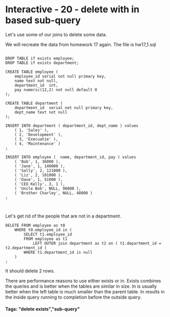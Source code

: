 



<style>
.pagebreak { page-break-before: always; }
.half { height: 200px; }
</style>





# Interactive - 20 - delete with in based sub-query

Let's use some of our joins to delete some data.

We will recreate the data from homework 17 again.  The file is hw17_1.sql

```

DROP TABLE if exists employee;
DROP TABLE if exists department;

CREATE TABLE employee (
	employee_id serial not null primary key,
	name text not null,
	department_id  int,
	pay numeric(12,2) not null default 0
);

CREATE TABLE department (
	department_id  serial not null primary key,
	dept_name text not null
);

INSERT INTO department ( department_id, dept_name ) values
	( 1, 'Sales' ),
	( 2, 'Development' ),
	( 3, 'Execuatie' ),
	( 4, 'Maintenance' )
;

INSERT INTO employee (  name, department_id, pay ) values	
	( 'Bob', 1, 36000 ),
	( 'Jane', 1, 140000 ),
	( 'Sally', 2, 121000 ),
	( 'Liz', 2, 101000 ),
	( 'Dave', 1, 51000 ),
	( 'CEO Kelly', 3, 1 ),
	( 'Uncle Bob', NULL, 96000 ),
	( 'Brother Charley', NULL, 48000 )
;



```


Let's get rid of the people that are not in a department.

```
DELETE FROM employee as t0
	WHERE t0.employee_id in (
		SELECT t1.employee_id
		FROM employee as t1
			LEFT OUTER join department as t2 on ( t1.department_id = t2.department_id )
		WHERE t1.department_id is null
	)
;

```

It should delete 2 rows.

There are performance reasons to use either exists or in.  Exists combines the queries and is better when the tables are similar in size.
In is usually better when the left table is much smaller than the parent table.  In results in the inside query running to completion
before the outside query.


#### Tags: "delete exists","sub-query"
